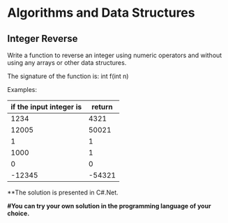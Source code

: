 # Algorithms and Data Structures
## Integer Reverse

Write a function to reverse an integer using numeric operators and without using any arrays or other data structures.

The signature of the function is: int f(int n)

Examples:
 
| if the input integer is        | return                                                       |
|-|-|
| 1234                           | 4321                                                         |
| 12005                          | 50021                                                        |
| 1                              | 1                                                            |
| 1000                           | 1                                                            |
| 0                              | 0                                                            |
| -12345                         | -54321                                                       |

**The solution is presented in C#.Net.

**#You can try your own solution in the programming language of your choice.**